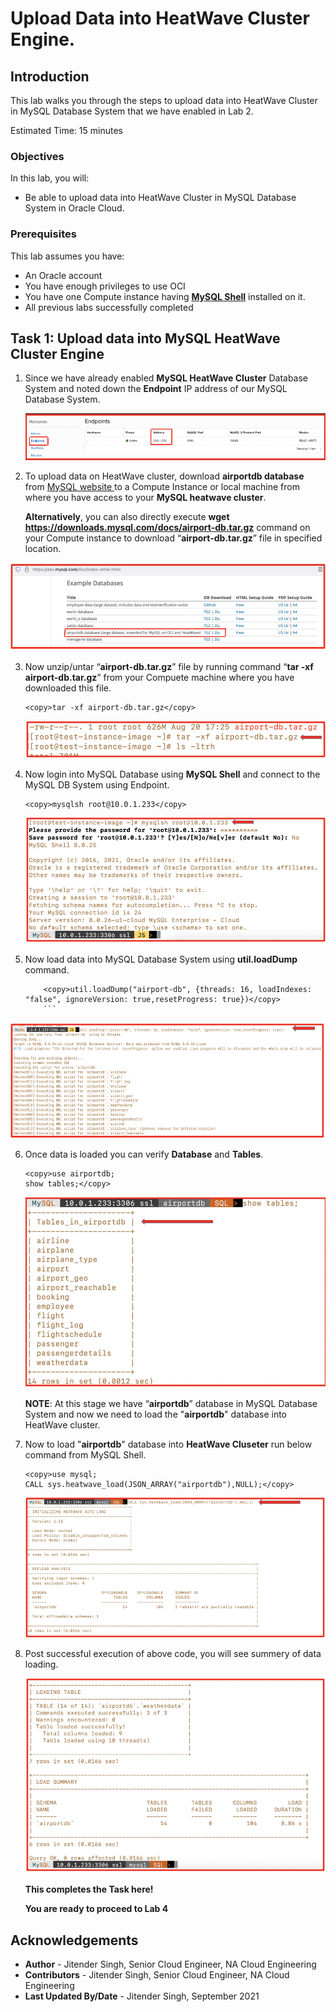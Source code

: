 # Upload Data into HeatWave Cluster Engine.

## Introduction

This lab walks you through the steps to upload data into HeatWave Cluster in MySQL Database System that we have enabled in Lab 2.

Estimated Time: 15 minutes

### Objectives

In this lab, you will:
* Be able to upload data into HeatWave Cluster in MySQL Database System in Oracle Cloud.

### Prerequisites

This lab assumes you have:
* An Oracle account
* You have enough privileges to use OCI
* You have one Compute instance having <a href="https://dev.mysql.com/doc/mysql-shell/8.0/en/mysql-shell-install.html" target="\_blank">**MySQL Shell**</a> installed on it.
* All previous labs successfully completed

## Task 1: Upload data into MySQL HeatWave Cluster Engine

1. Since we have already enabled **MySQL HeatWave Cluster** Database System and noted down the **Endpoint** IP address of our MySQL Database System.

   ![endpoint](images/endpoint.png)

2. To upload data on HeatWave cluster, download **airportdb database** from <a href="https://dev.mysql.com/doc/index-other.html" target="\_blank"> MySQL website </a> to a Compute Instance or local machine from where you have access to your **MySQL heatwave cluster**.

	**Alternatively**, you can also directly execute **wget https://downloads.mysql.com/docs/airport-db.tar.gz** command on your Compute instance to download “**airport-db.tar.gz**” file in specified location.

  ![airport](images/airport.png)

3. Now unzip/untar “**airport-db.tar.gz**” file by running command “**tar -xf airport-db.tar.gz**” from your Compuete machine where you have downloaded this file.

	```
	<copy>tar -xf airport-db.tar.gz</copy>
	```

	![unzip](images/unzip.png)

4. Now login into MySQL Database using **MySQL Shell** and connect to the MySQL DB System using Endpoint.

	 ```
	 <copy>mysqlsh root@10.0.1.233</copy>
	 ```

   ![login-into-mysql](images/login-mysql.png)

5. Now load data into MySQL Database System using **util.loadDump** command.

  	```
		<copy>util.loadDump("airport-db", {threads: 16, loadIndexes: "false", ignoreVersion: true,resetProgress: true})</copy>
		```
  ![load-command](images/load-command.png)

6. Once data is loaded you can verify **Database** and **Tables**.

	```
	<copy>use airportdb;
	show tables;</copy>
	```

	 ![verify-tables](images/verify-tables.png)

	 **NOTE**: At this stage we have “**airportdb**” database in MySQL Database System and now we need to load the "**airportdb**" database into HeatWave cluster.

7. Now to load "**airportdb**" database into **HeatWave Cluseter** run below command from MySQL Shell.

	 ```
	 <copy>use mysql;
	 CALL sys.heatwave_load(JSON_ARRAY("airportdb"),NULL);</copy>
	 ```

	 ![call-command](images/call-command.png)

8. Post successful execution of above code, you will see summery of data loading.

	 ![load-summery](images/load-summery.png)

	 **This completes the Task here!**

	 **You are ready to proceed to Lab 4**

## Acknowledgements
* **Author** - Jitender Singh, Senior Cloud Engineer, NA Cloud Engineering
* **Contributors** -  Jitender Singh, Senior Cloud Engineer, NA Cloud Engineering
* **Last Updated By/Date** - Jitender Singh, September 2021
